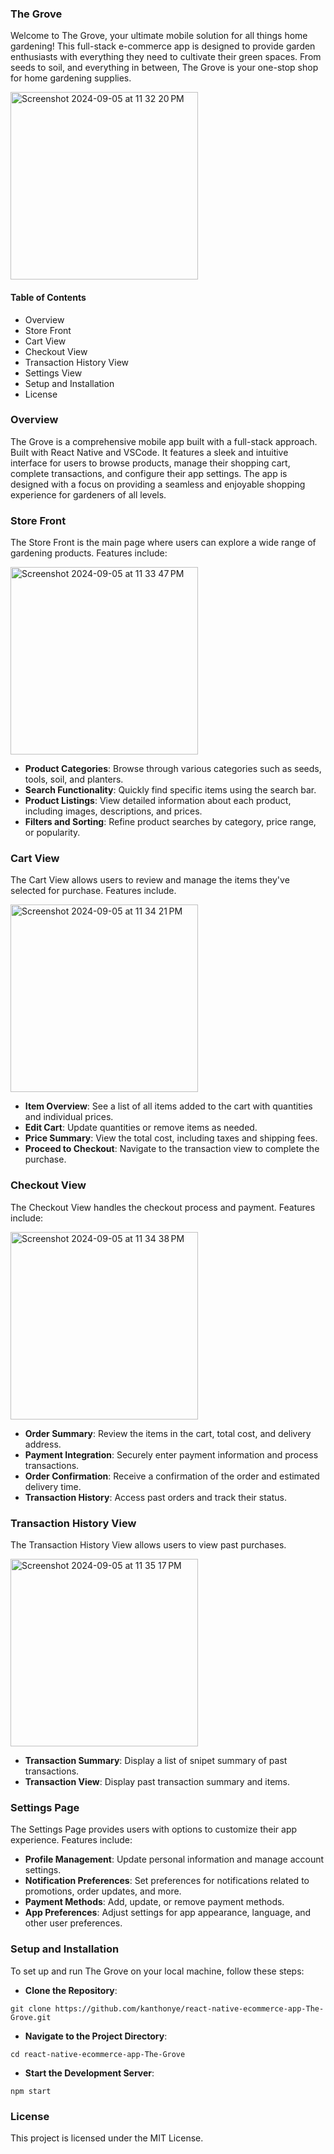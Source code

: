 ### The Grove

Welcome to The Grove, your ultimate mobile solution for all things home gardening! This full-stack e-commerce app is designed to provide garden enthusiasts with everything they need to cultivate their green spaces. From seeds to soil, and everything in between, The Grove is your one-stop shop for home gardening supplies.

<img width="300" alt="Screenshot 2024-09-05 at 11 32 20 PM" src="https://github.com/user-attachments/assets/9a662c0a-84c0-42c4-a3f5-7adfd2d8d3ac">

#### Table of Contents

- Overview
- Store Front
- Cart View
- Checkout View
- Transaction History View
- Settings View
- Setup and Installation
- License

### Overview

The Grove is a comprehensive mobile app built with a full-stack approach. Built with React Native and VSCode. It features a sleek and intuitive interface for users to browse products, manage their shopping cart, complete transactions, and configure their app settings. The app is designed with a focus on providing a seamless and enjoyable shopping experience for gardeners of all levels.

### Store Front

The Store Front is the main page where users can explore a wide range of gardening products. Features include:

<img width="300" alt="Screenshot 2024-09-05 at 11 33 47 PM" src="https://github.com/user-attachments/assets/763da674-433c-4fb7-88cc-c9e69a7a8ee5">

- **Product Categories**: Browse through various categories such as seeds, tools, soil, and planters.
- **Search Functionality**: Quickly find specific items using the search bar.
- **Product Listings**: View detailed information about each product, including images, descriptions, and prices.
- **Filters and Sorting**: Refine product searches by category, price range, or popularity.

### Cart View

The Cart View allows users to review and manage the items they've selected for purchase. Features include.

<img width="300" alt="Screenshot 2024-09-05 at 11 34 21 PM" src="https://github.com/user-attachments/assets/293eb0fe-f559-4d5b-be99-a895f902327c">

- **Item Overview**: See a list of all items added to the cart with quantities and individual prices.
- **Edit Cart**: Update quantities or remove items as needed.
- **Price Summary**: View the total cost, including taxes and shipping fees.
- **Proceed to Checkout**: Navigate to the transaction view to complete the purchase.

### Checkout View

The Checkout View handles the checkout process and payment. Features include:

<img width="300" alt="Screenshot 2024-09-05 at 11 34 38 PM" src="https://github.com/user-attachments/assets/e947e916-720d-47d3-8883-4d48a845d3d8">

- **Order Summary**: Review the items in the cart, total cost, and delivery address.
- **Payment Integration**: Securely enter payment information and process transactions.
- **Order Confirmation**: Receive a confirmation of the order and estimated delivery time.
- **Transaction History**: Access past orders and track their status.

### Transaction History View

The Transaction History View allows users to view past purchases.

<img width="300" alt="Screenshot 2024-09-05 at 11 35 17 PM" src="https://github.com/user-attachments/assets/3484015d-d8e6-4643-92d9-14ed62891c44">

- **Transaction Summary**: Display a list of snipet summary of past transactions.
- **Transaction View**: Display past transaction summary and items.

### Settings Page

The Settings Page provides users with options to customize their app experience. Features include:

- **Profile Management**: Update personal information and manage account settings.
- **Notification Preferences**: Set preferences for notifications related to promotions, order updates, and more.
- **Payment Methods**: Add, update, or remove payment methods.
- **App Preferences**: Adjust settings for app appearance, language, and other user preferences.

### Setup and Installation

To set up and run The Grove on your local machine, follow these steps:

- **Clone the Repository**:

```
git clone https://github.com/kanthonye/react-native-ecommerce-app-The-Grove.git
```

- **Navigate to the Project Directory**:

```
cd react-native-ecommerce-app-The-Grove
```

- **Start the Development Server**:

```
npm start
```

### License

This project is licensed under the MIT License.
